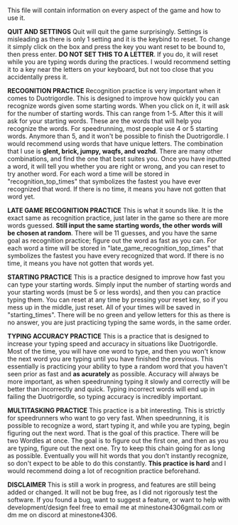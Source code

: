 This file will contain information on every aspect of the game and how to use it.


**QUIT AND SETTINGS**
Quit will quit the game surprisingly. Settings is misleading as there is only 1 setting and it is the keybind to reset. To change it simply click on the box and press the key you want reset to be bound to, then press enter. **DO NOT SET THIS TO A LETTER**. If you do, it will reset while you are typing words during the practices. I would recommend setting it to a key near the letters on your keyboard, but not too close that you accidentally press it.

**RECOGNITION PRACTICE**
Recognition practice is very important when it comes to Duotrigordle. This is designed to improve how quickly you can recognize words given some starting words. When you click on it, it will ask for the number of starting words. This can range from 1-5. After this it will ask for your starting words. These are the words that will help you recognize the words. For speedrunning, most people use 4 or 5 starting words. Anymore than 5, and it won't be possible to finish the Duotrigordle. I would recommend using words that have unique letters. The combination that I use is **glent, brick, jumpy, waqfs, and vozhd**. There are many other combinations, and find the one that best suites you. Once you have inputted a word, it will tell you whether you are right or wrong, and you can reset to try another word. For each word a time will be stored in "recognition_top_times" that symbolizes the fastest you have ever recognized that word. If there is no time, it means you have not gotten that word yet. 

**LATE GAME RECOGNITION PRACTICE**
This is what it sounds like. It is the exact same as recognition practice, just later in the game so there are more words guessed. **Still input the same starting words, the other words will be chosen at random**. There will be 11 guesses, and you have the same goal as recognition practice; figure out the word as fast as you can. For each word a time will be stored in "late_game_recognition_top_times" that symbolizes the fastest you have every recognized that word. If there is no time, it means you have not gotten that words yet.

**STARTING PRACTICE**
This is a practice designed to improve how fast you can type your starting words. Simply input the number of starting words and your starting words (must be 5 or less words), and then you can practice typing them. You can reset at any time by pressing your reset key, so if you mess up in the middle, just reset. All of your times will be saved in "starting_times". There will be no green and yellow letters for this as there is no answer, you are just practicing typing the same words, in the same order.

**TYPING ACCURACY PRACTICE**
This is a practice that is designed to increase your typing speed and accuracy in situations like Duotrigordle. Most of the time, you will have one word to type, and then you won't know the next word you are typing until you have finished the previous. This essentially is practicing your ability to type a random word that you haven't seen prior as fast and **as acurately** as possible. Accuracy will always be more important, as when speedrunning typing it slowly and correctly will be better than incorrectly and quick. Typing incorrect words will end up in failing the Duotrigordle, so typing accuracy is incredibly important.

**MULTITASKING PRACTICE**
This practice is a bit interesting. This is strictly for speedrunners who want to go very fast. When speedrunning, it is possible to recognize a word, start typing it, and while you are typing, begin figuring out the next word. That is the goal of this practice. There will be two Wordles at once. The goal is to figure out the first one, and then as you are typing, figure out the next one. Try to keep this chain going for as long as possible. Eventually you will hit words that you don't instantly recognize, so don't expect to be able to do this constantly. **This practice is hard** and I would recommend doing a lot of recognition practice beforehand.

**DISCLAIMER**
This is still a work in progress, and features are still being added or changed. It will not be bug free, as I did not rigorously test the software. If you found a bug, want to suggest a feature, or want to help with development/design feel free to email me at minestone4306gmail.com or dm me on discord at minestone4306. 

